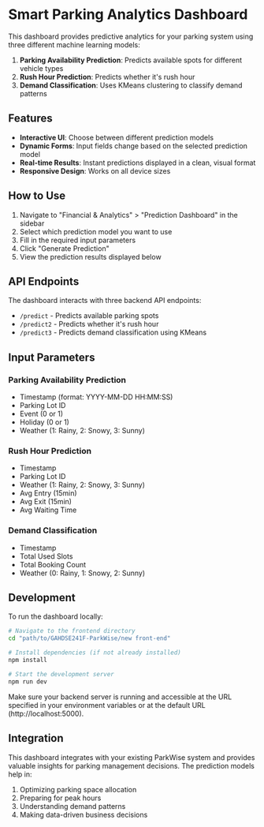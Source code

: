 # Smart Parking Analytics Dashboard

This dashboard provides predictive analytics for your parking system using three different machine learning models:

1. **Parking Availability Prediction**: Predicts available spots for different vehicle types
2. **Rush Hour Prediction**: Predicts whether it's rush hour
3. **Demand Classification**: Uses KMeans clustering to classify demand patterns

## Features

- **Interactive UI**: Choose between different prediction models
- **Dynamic Forms**: Input fields change based on the selected prediction model
- **Real-time Results**: Instant predictions displayed in a clean, visual format
- **Responsive Design**: Works on all device sizes

## How to Use

1. Navigate to "Financial & Analytics" > "Prediction Dashboard" in the sidebar
2. Select which prediction model you want to use
3. Fill in the required input parameters
4. Click "Generate Prediction"
5. View the prediction results displayed below

## API Endpoints

The dashboard interacts with three backend API endpoints:

- `/predict` - Predicts available parking spots
- `/predict2` - Predicts whether it's rush hour
- `/predict3` - Predicts demand classification using KMeans

## Input Parameters

### Parking Availability Prediction
- Timestamp (format: YYYY-MM-DD HH:MM:SS)
- Parking Lot ID
- Event (0 or 1)
- Holiday (0 or 1)
- Weather (1: Rainy, 2: Snowy, 3: Sunny)

### Rush Hour Prediction
- Timestamp
- Parking Lot ID
- Weather (1: Rainy, 2: Snowy, 3: Sunny)
- Avg Entry (15min)
- Avg Exit (15min)
- Avg Waiting Time

### Demand Classification
- Timestamp
- Total Used Slots
- Total Booking Count
- Weather (0: Rainy, 1: Snowy, 2: Sunny)

## Development

To run the dashboard locally:

```bash
# Navigate to the frontend directory
cd "path/to/GAHDSE241F-ParkWise/new front-end"

# Install dependencies (if not already installed)
npm install

# Start the development server
npm run dev
```

Make sure your backend server is running and accessible at the URL specified in your environment variables or at the default URL (http://localhost:5000).

## Integration

This dashboard integrates with your existing ParkWise system and provides valuable insights for parking management decisions. The prediction models help in:

1. Optimizing parking space allocation
2. Preparing for peak hours
3. Understanding demand patterns
4. Making data-driven business decisions

